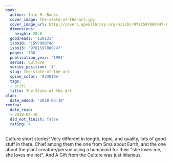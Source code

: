 ```yaml
---
book:
  author: Iain M. Banks
  cover_image: the-state-of-the-art.jpg
  cover_image_url: http://covers.openlibrary.org/b/isbn/9781597800747-L.jpg
  dimensions:
    height: 20.0
  goodreads: '129131'
  isbn10: '1597800740'
  isbn13: '9781597800747'
  pages: '188'
  publication_year: '1991'
  series: Culture
  series_position: '4'
  slug: the-state-of-the-art
  spine_color: '#33619e'
  tags:
  - scifi
  title: The State of the Art
plan:
  date_added: '2018-03-10'
review:
  date_read:
  - 2018-04-10
  did_not_finish: false
  rating: 4
---
```


Culture short stories! Very different in length, topic, and quality, lots of good stuff in there. Chief among them the one from Sma about Earth, and the one about the plant creature/person using a humanoid for their "she loves me, she loves me not". And A Gift from the Culture was just hilarious.
